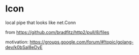 # lcon
local pipe that looks like net.Conn

from https://github.com/bradfitz/http2/pull/8/files

motivation: https://groups.google.com/forum/#!topic/golang-dev/k0bSal8eDyE

